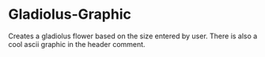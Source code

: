 # Gladiolus-Graphic
Creates a gladiolus flower based on the size entered by user. There is also a cool ascii graphic in the header comment.
